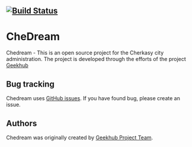 [![Build Status](https://travis-ci.org/geekhub-php/CheDream2.png?branch=develop)](https://travis-ci.org/geekhub-php/CheDream2)
---

CheDream
========

Chedream - This is an open source project for the Cherkasy city administration.
The project is developed through the efforts of the project [Geekhub][1]

Bug tracking
------------

Chedream uses [GitHub issues](https://github.com/geekhub-php/CheDream2/issues).
If you have found bug, please create an issue.

Authors
-------

Chedream was originally created by [Geekhub Project Team](http://geekhub.ck.ua).

[1]:  http://geekhub.ck.ua/
